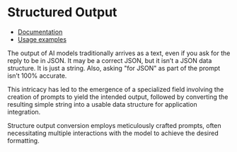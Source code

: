 # Structured Output

* [Documentation](https://docs.spring.io/spring-ai/reference/concepts.html#_output_parsing)
* [Usage examples](https://github.com/spring-projects/spring-ai/blob/main/models/spring-ai-openai/src/test/java/org/springframework/ai/openai/chat/OpenAiChatModelIT.java)

The output of AI models traditionally arrives as a text, even if you ask for the reply to be in JSON.
It may be a correct JSON, but it isn’t a JSON data structure.
It is just a string.
Also, asking "for JSON" as part of the prompt isn’t 100% accurate.

This intricacy has led to the emergence of a specialized field involving the creation of prompts to yield the intended
output, followed by converting the resulting simple string into a usable data structure for application integration.

Structure output conversion employs meticulously crafted prompts, often necessitating multiple interactions with the
model to achieve the desired formatting.
